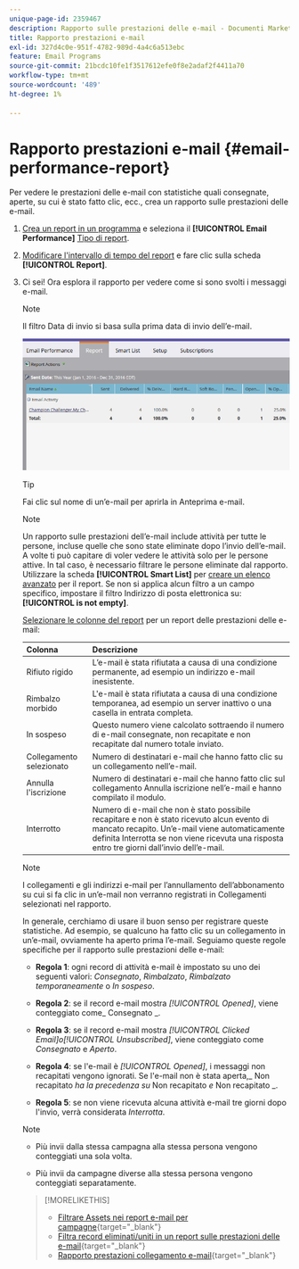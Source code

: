 ```yaml
---
unique-page-id: 2359467
description: Rapporto sulle prestazioni delle e-mail - Documenti Marketo - Documentazione del prodotto
title: Rapporto prestazioni e-mail
exl-id: 327d4c0e-951f-4782-989d-4a4c6a513ebc
feature: Email Programs
source-git-commit: 21bcdc10fe1f3517612efe0f8e2adaf2f4411a70
workflow-type: tm+mt
source-wordcount: '489'
ht-degree: 1%

---
```


# Rapporto prestazioni e-mail {#email-performance-report}

Per vedere le prestazioni delle e-mail con statistiche quali consegnate, aperte, su cui è stato fatto clic, ecc., crea un rapporto sulle prestazioni delle e-mail.

1. [Crea un report in un programma](/help/marketo/product-docs/reporting/basic-reporting/creating-reports/create-a-report-in-a-program.md) e seleziona il **[!UICONTROL Email Performance]** [Tipo di report](/help/marketo/product-docs/reporting/basic-reporting/report-types/report-type-overview.md).
1. [Modificare l&#39;intervallo di tempo del report](/help/marketo/product-docs/reporting/basic-reporting/editing-reports/change-a-report-time-frame.md) e fare clic sulla scheda **[!UICONTROL Report]**.
1. Ci sei! Ora esplora il rapporto per vedere come si sono svolti i messaggi e-mail.

   >[!NOTE]
   >
   >Il filtro Data di invio si basa sulla prima data di invio dell’e-mail.

   ![](assets/email-performance-report.png)

   >[!TIP]
   >
   >Fai clic sul nome di un’e-mail per aprirla in Anteprima e-mail.

   >[!NOTE]
   >
   >Un rapporto sulle prestazioni dell’e-mail include attività per tutte le persone, incluse quelle che sono state eliminate dopo l’invio dell’e-mail. A volte ti può capitare di voler vedere le attività solo per le persone attive. In tal caso, è necessario filtrare le persone eliminate dal rapporto. Utilizzare la scheda **[!UICONTROL Smart List]** per [creare un elenco avanzato](/help/marketo/product-docs/core-marketo-concepts/smart-lists-and-static-lists/creating-a-smart-list/create-a-smart-list.md) per il report. Se non si applica alcun filtro a un campo specifico, impostare il filtro Indirizzo di posta elettronica su: **[!UICONTROL is not empty]**.

   [Selezionare le colonne del report](/help/marketo/product-docs/reporting/basic-reporting/editing-reports/select-report-columns.md) per un report delle prestazioni delle e-mail:

   <table><thead>

<tr>
    <th>Colonna</th>
    <th>Descrizione</th>
  </tr></thead>
<tbody>
  <tr>
    <td>Rifiuto rigido</td>
    <td>L’e-mail è stata rifiutata a causa di una condizione permanente, ad esempio un indirizzo e-mail inesistente.</td>
  </tr>
  <tr>
    <td>Rimbalzo morbido</td>
    <td>L'e-mail è stata rifiutata a causa di una condizione temporanea, ad esempio un server inattivo o una casella in entrata completa.</td>
  </tr>
  <tr>
    <td>In sospeso</td>
    <td>Questo numero viene calcolato sottraendo il numero di e-mail consegnate, non recapitate e non recapitate dal numero totale inviato.</td>
  </tr>
  <tr>
    <td>Collegamento selezionato</td>
    <td>Numero di destinatari e-mail che hanno fatto clic su un collegamento nell’e-mail.</td>
  </tr>
  <tr>
    <td>Annulla l'iscrizione</td>
    <td>Numero di destinatari e-mail che hanno fatto clic sul collegamento Annulla iscrizione nell’e-mail e hanno compilato il modulo.</td>
  </tr>
  <tr>
    <td>Interrotto</td>
    <td>Numero di e-mail che non è stato possibile recapitare e non è stato ricevuto alcun evento di mancato recapito. Un’e-mail viene automaticamente definita Interrotta se non viene ricevuta una risposta entro tre giorni dall’invio dell’e-mail.</td>
  </tr>
</tbody></table>

>[!NOTE]
>
>I collegamenti e gli indirizzi e-mail per l’annullamento dell’abbonamento su cui si fa clic in un’e-mail non verranno registrati in Collegamenti selezionati nel rapporto.

In generale, cerchiamo di usare il buon senso per registrare queste statistiche. Ad esempio, se qualcuno ha fatto clic su un collegamento in un’e-mail, ovviamente ha aperto prima l’e-mail. Seguiamo queste regole specifiche per il rapporto sulle prestazioni delle e-mail:

* **Regola 1**: ogni record di attività e-mail è impostato su uno dei seguenti valori: _Consegnato_, _Rimbalzato_, _Rimbalzato temporaneamente_ o _In sospeso_.

* **Regola 2**: se il record e-mail mostra _[!UICONTROL Opened]_, viene conteggiato come_ Consegnato _.

* **Regola 3**: se il record e-mail mostra _[!UICONTROL Clicked Email]_o_[!UICONTROL Unsubscribed]_, viene conteggiato come _Consegnato_ e _Aperto_.

* **Regola 4**: se l&#39;e-mail è _[!UICONTROL Opened]_, i messaggi non recapitati vengono ignorati. Se l&#39;e-mail non è stata aperta,_ Non recapitato _ha la precedenza su_ Non recapitato _e_ Non recapitato _.

* **Regola 5**: se non viene ricevuta alcuna attività e-mail tre giorni dopo l&#39;invio, verrà considerata _Interrotta_.

>[!NOTE]
>
>* Più invii dalla stessa campagna alla stessa persona vengono conteggiati una sola volta.
>
>* Più invii da campagne diverse alla stessa persona vengono conteggiati separatamente.

>[!MORELIKETHIS]
>
>* [Filtrare Assets nei report e-mail per campagne](/help/marketo/product-docs/reporting/basic-reporting/report-activity/filter-assets-in-a-campaign-email-reports.md){target="_blank"}
>* [Filtra record eliminati/uniti in un report sulle prestazioni delle e-mail](/help/marketo/product-docs/reporting/basic-reporting/report-activity/filter-deleted-merged-records-email-performance-report.md){target="_blank"}
>* [Rapporto prestazioni collegamento e-mail](/help/marketo/product-docs/email-marketing/email-programs/email-program-data/email-link-performance-report.md){target="_blank"}
